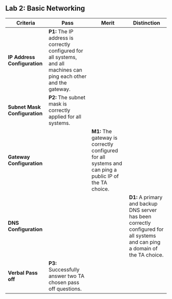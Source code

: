 ## Lab 2: Basic Networking 

| **Criteria** | **Pass** | **Merit** | **Distinction** |
|------|--------------------------------------|--------------------------------------|--------------------------------------|
| **IP Address Configuration** | **P1:** The IP address is correctly configured for all systems, and all machines can ping each other and the gateway. | | |
| **Subnet Mask Configuration** | **P2:** The subnet mask is correctly applied for all systems. | |
| **Gateway Configuration** | | **M1:** The gateway is correctly configured for all systems and can ping a public IP of the TA choice. | |
| **DNS Configuration** | | | **D1:**  A primary and backup DNS server has been correctly configured for all systems and can ping a domain of the TA choice. | |
| **Verbal Pass off** | **P3:** Successfully answer two TA chosen pass off questions.| |